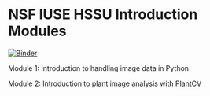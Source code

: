# NSF IUSE HSSU Introduction Modules

[![Binder](https://mybinder.org/badge_logo.svg)](https://mybinder.org/v2/gh/danforthcenter/nsf-iuse-hssu-intro/HEAD)

Module 1: Introduction to handling image data in Python

Module 2: Introduction to plant image analysis with [PlantCV](https://plantcv.danforthcenter.org/)
